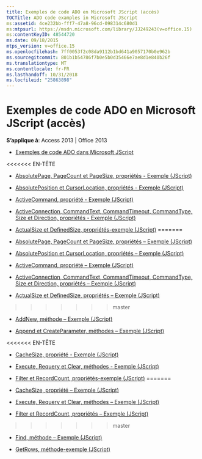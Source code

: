 ```yaml
---
title: Exemples de code ADO en Microsoft JScript (accès)
TOCTitle: ADO code examples in Microsoft JScript
ms:assetid: 4ce232bb-fff7-47a8-96cd-098314c680d1
ms:mtpsurl: https://msdn.microsoft.com/library/JJ249243(v=office.15)
ms:contentKeyID: 48544720
ms.date: 09/18/2015
mtps_version: v=office.15
ms.openlocfilehash: 7ff0053f2c08da9112b1bd641a9057170b0e962b
ms.sourcegitcommit: 801b1b54786f7b0e5b0d35466e7ae8d1e840b26f
ms.translationtype: MT
ms.contentlocale: fr-FR
ms.lasthandoff: 10/31/2018
ms.locfileid: "25863898"
---
```

# <a name="ado-code-examples-in-microsoft-jscript-access"></a>Exemples de code ADO en Microsoft JScript (accès)


**S’applique à**: Access 2013 | Office 2013

  - [Exemples de code ADO dans Microsoft JScript](ado-code-examples-in-microsoft-jscript.md)

<<<<<<< EN-TÊTE
  - [AbsolutePage, PageCount et PageSize, propriétés - Exemple (JScript)](absolutepage-pagecount-and-pagesize-properties-example-jscript.md)

  - [AbsolutePosition et CursorLocation, propriétés - Exemple (JScript)](absoluteposition-and-cursorlocation-properties-example-jscript.md)

  - [ActiveCommand, propriété - Exemple (JScript)](activecommand-property-example-jscript.md)

  - [ActiveConnection, CommandText, CommandTimeout, CommandType, Size et Direction, propriétés - Exemple (JScript)](activeconnection-commandtext-commandtimeout-commandtype-size-and-direction-properties-example-jscript.md)

  - [ActualSize et DefinedSize, propriétés-exemple (JScript)](actualsize-and-definedsize-properties-example-jscript.md)
=======
  - [AbsolutePage, PageCount et PageSize, propriétés – Exemple (JScript)](absolutepage-pagecount-and-pagesize-properties-example-jscript.md)

  - [AbsolutePosition et CursorLocation, propriétés – Exemple (JScript)](absoluteposition-and-cursorlocation-properties-example-jscript.md)

  - [ActiveCommand, propriété – Exemple (JScript)](activecommand-property-example-jscript.md)

  - [ActiveConnection, CommandText, CommandTimeout, CommandType, Size et Direction, propriétés – Exemple (JScript)](activeconnection-commandtext-commandtimeout-commandtype-size-and-direction-properties-example-jscript.md)

  - [ActualSize et DefinedSize, propriétés – Exemple (JScript)](actualsize-and-definedsize-properties-example-jscript.md)
>>>>>>> master

  - [AddNew, méthode – Exemple (JScript)](addnew-method-example-jscript.md)

  - [Append et CreateParameter, méthodes – Exemple (JScript)](append-and-createparameter-methods-example-jscript.md)

<<<<<<< EN-TÊTE
  - [CacheSize, propriété - Exemple (JScript)](cachesize-property-example-jscript.md)

  - [Execute, Requery et Clear, méthodes - Exemple (JScript)](execute-requery-and-clear-methods-example-jscript.md)

  - [Filter et RecordCount, propriétés-exemple (JScript)](filter-and-recordcount-properties-example-jscript.md)
=======
  - [CacheSize, propriété – Exemple (JScript)](cachesize-property-example-jscript.md)

  - [Execute, Requery et Clear, méthodes – Exemple (JScript)](execute-requery-and-clear-methods-example-jscript.md)

  - [Filter et RecordCount, propriétés – Exemple (JScript)](filter-and-recordcount-properties-example-jscript.md)
>>>>>>> master

  - [Find, méthode – Exemple (JScript)](find-method-example-jscript.md)

  - [GetRows, méthode-exemple (JScript)](getrows-method-example-jscript.md)

